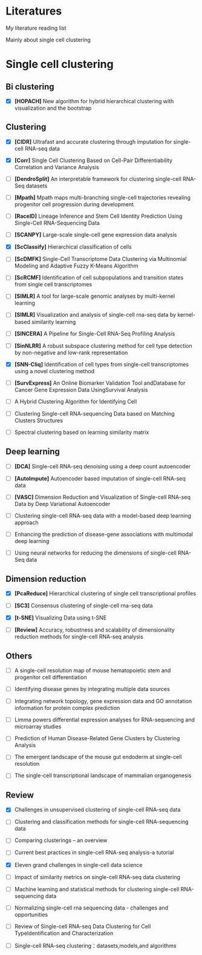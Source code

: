 # Literatures

My literature reading list

Mainly about single cell clustering

# Single cell clustering

## Bi clustering

- [x] **[HOPACH]** New algorithm for hybrid hierarchical clustering with visualization and the bootstrap

## Clustering

- [x] **[CIDR]** Ultrafast and accurate clustering through imputation for single-cell RNA-seq data

- [x] **[Corr]** Single Cell Clustering Based on Cell-Pair Differentiability Correlation and Variance Analysis

- [ ] **[DendroSplit]** An interpretable framework for clustering single-cell RNA-Seq datasets

- [ ] **[Mpath]** Mpath maps multi-branching single-cell trajectories revealing progenitor cell progression during development

- [ ] **[RaceID]** Lineage Inference and Stem Cell Identity Prediction Using Single-Cell RNA-Sequencing Data

- [ ] **[SCANPY]** Large-scale single-cell gene expression data analysis

- [x] **[ScClassify]** Hierarchical classification of cells

- [ ] **[ScDMFK]** Single-Cell Transcriptome Data Clustering via Multinomial Modeling and Adaptive Fuzzy K-Means Algorithm

- [ ] **[ScRCMF]** Identification of cell subpopulations and transition states from single cell transcriptomes

- [ ] **[SIMLR]** A tool for large-scale genomic analyses by multi-kernel learning

- [ ] **[SIMLR]** Visualization and analysis of single-cell rna-seq data by kernel-based similarity learning

- [ ] **[SINCERA]** A Pipeline for Single-Cell RNA-Seq Profiling Analysis

- [ ] **[SinNLRR]** A robust subspace clustering method for cell type detection by non-negative and low-rank representation

- [x] **[SNN-Cliq]** Identification of cell types from single-cell transcriptomes using a novel clustering method

- [ ] **[SurvExpress]** An Online Biomarker Validation Tool andDatabase for Cancer Gene Expression Data UsingSurvival Analysis

- [ ] A Hybrid Clustering Algorithm for Identifying Cell

- [ ] Clustering Single-cell RNA-sequencing Data based on Matching Clusters Structures

- [ ] Spectral clustering based on learning similarity matrix

## Deep learning

- [ ] **[DCA]** Single-cell RNA-seq denoising using a deep count autoencoder

- [ ] **[AutoImpute]** Autoencoder based imputation of single-cell RNA-seq data

- [ ] **[VASC]** Dimension Reduction and Visualization of Single-cell RNA-seq Data by Deep Variational Autoencoder

- [ ] Clustering single-cell RNA-seq data with a model-based deep learning approach

- [ ] Enhancing the prediction of disease-gene associations with multimodal deep learning

- [ ] Using neural networks for reducing the dimensions of single-cell RNA-Seq data

## Dimension reduction

- [x] **[PcaReduce]** Hierarchical clustering of single cell transcriptional profiles

- [ ] **[SC3]** Consensus clustering of single-cell rna-seq data

- [x] **[t-SNE]** Visualizing Data using t-SNE

- [ ] **[Review]** Accuracy, robustness and scalability of dimensionality reduction methods for single-cell RNA-seq analysis

## Others

- [ ] A single-cell resolution map of mouse hematopoietic stem and progenitor cell differentiation

- [ ] Identifying disease genes by integrating multiple data sources

- [ ] Integrating network topology, gene expression data and GO annotation information for protein complex prediction

- [ ] Limma powers differential expression analyses for RNA-sequencing and microarray studies

- [ ] Prediction of Human Disease-Related Gene Clusters by Clustering Analysis

- [ ] The emergent landscape of the mouse gut endoderm at single-cell resolution

- [ ] The single-cell transcriptional landscape of mammalian organogenesis

## Review

- [x] Challenges in unsupervised clustering of single-cell RNA-seq data

- [ ] Clustering and classification methods for single-cell RNA-sequencing data

- [ ] Comparing clusterings – an overview

- [ ] Current best practices in single-cell RNA-seq analysis-a tutorial

- [x] Eleven grand challenges in single-cell data science

- [ ] Impact of similarity metrics on single-cell RNA-seq data clustering

- [ ] Machine learning and statistical methods for clustering single-cell RNA-sequencing data

- [ ] Normalizing single-cell rna sequencing data - challenges and opportunities

- [ ] Review of Single-cell RNA-seq Data Clustering for Cell TypeIdentification and Characterization

- [ ] Single-cell RNA-seq clustering：datasets,models,and algorithms

